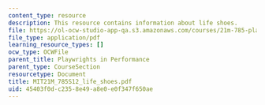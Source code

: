 ```yaml
---
content_type: resource
description: This resource contains information about life shoes.
file: https://ol-ocw-studio-app-qa.s3.amazonaws.com/courses/21m-785-playwrights-workshop-spring-2012/45403f0dc2358e49a8e0e0f347f650ae_MIT21M_785S12_life_shoes.pdf
file_type: application/pdf
learning_resource_types: []
ocw_type: OCWFile
parent_title: Playwrights in Performance
parent_type: CourseSection
resourcetype: Document
title: MIT21M_785S12_life_shoes.pdf
uid: 45403f0d-c235-8e49-a8e0-e0f347f650ae
---
```

